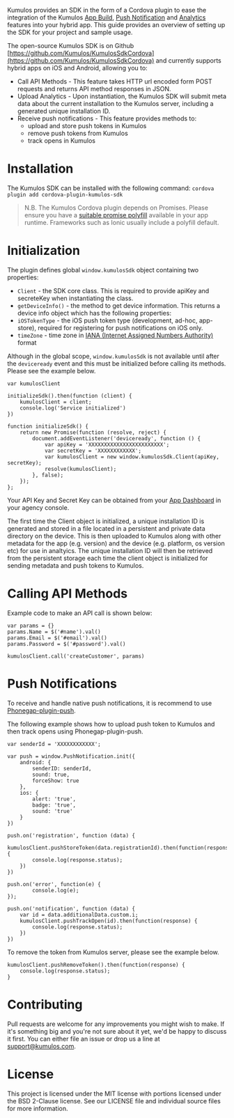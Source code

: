 Kumulos provides an SDK in the form of a Cordova plugin to ease the integration of the Kumulos [App Build](https://docs.kumulos.com/build/overview), [Push Notification](https://docs.kumulos.com/push) and [Analytics](https://docs.kumulos.com/analytics) features into your hybrid app. This guide provides an overview of setting up the SDK for your project and sample usage.

The open-source Kumulos SDK is on Github [https://github.com/Kumulos/KumulosSdkCordova](https://github.com/Kumulos/KumulosSdkCordova) and currently supports hybrid apps on iOS and Android, allowing you to:

* Call API Methods - This feature takes HTTP url encoded form POST requests and returns API method responses in JSON.
* Upload Analytics - Upon instantiation, the Kumulos SDK will submit meta data about the current installation to the Kumulos server, including a generated unique installation ID.
* Receive push notifications - This feature provides methods to:
    * upload and store push tokens in Kumulos
    * remove push tokens from Kumulos
    * track opens in Kumulos

# Installation
The Kumulos SDK can be installed with the following command:
`cordova plugin add cordova-plugin-kumulos-sdk`

> N.B. The Kumulos Cordova plugin depends on Promises. Please ensure you have a [suitable promise polyfill](https://github.com/stefanpenner/es6-promise) available in your app runtime. Frameworks such as Ionic usually include a polyfill default.

# Initialization
The plugin defines global `window.kumulosSdk` object containing two properties:

* `Client` - the SDK core class. This is required to provide apiKey and secreteKey when instantiating the class.
* `getDeviceInfo()` - the method to get device information. This returns a device info object which has the following properties:
 * `iOSTokenType` - the iOS push token type (development, ad-hoc, app-store), required for registering for push notifications on iOS only.
 * `timeZone` - time zone in [IANA (Internet Assigned Numbers Authority)](https://www.iana.org/time-zones) format

Although in the global scope, `window.kumulosSdk` is not available until after the `deviceready` event and this must be initialized before calling its methods. Please see the example below.   

```language-javascript
var kumulosClient

initializeSdk().then(function (client) {
    kumulosClient = client;
    console.log('Service initialized')
})

function initializeSdk() {
    return new Promise(function (resolve, reject) {
        document.addEventListener('deviceready', function () {
            var apiKey = 'XXXXXXXXXXXXXXXXXXXXXXXX';
            var secretKey = 'XXXXXXXXXXXX';
            var kumulosClient = new window.kumulosSdk.Client(apiKey, secretKey);
            resolve(kumulosClient);
        }, false);
    });
};
```

Your API Key and Secret Key can be obtained from your [App Dashboard](https://docs.kumulos.com/apps/#the-app-dashboard) in your agency console.

The first time the Client object is initialized, a unique installation ID is generated and stored in a file located in a persistent and private data directory on the device. This is then uploaded to Kumulos along with other metadata for the app (e.g. version) and the device (e.g. platform, os version etc) for use in analtyics. The unique installation ID will then be retrieved from the persistent storage each time the client object is initialized for sending metadata and push tokens to Kumulos.

# Calling API Methods

Example code to make an API call is shown below:

```language-javascript
var params = {}
params.Name = $('#name').val()
params.Email = $('#email').val()
params.Password = $('#password').val()

kumulosClient.call('createCustomer', params)
```

# Push Notifications

To receive and handle native push notifications, it is recommend to use [Phonegap-plugin-push](https://github.com/phonegap/phonegap-plugin-push).

The following example shows how to upload push token to Kumulos and then track opens using Phonegap-plugin-push.

```language-javascript   
var senderId = 'XXXXXXXXXXXX';

var push = window.PushNotification.init({
    android: {
        senderID: senderId,
        sound: true,
        forceShow: true
    },
    ios: {
        alert: 'true',
        badge: 'true',
        sound: 'true'
    }
})

push.on('registration', function (data) {
    kumulosClient.pushStoreToken(data.registrationId).then(function(response) {
        console.log(response.status);
    })
})

push.on('error', function(e) {
        console.log(e);
});

push.on('notification', function (data) {
    var id = data.additionalData.custom.i;
    kumulosClient.pushTrackOpen(id).then(function(response) {
        console.log(response.status);
    })
})
```

To remove the token from Kumulos server, please see the example below.
```
kumulosClient.pushRemoveToken().then(function(response) {
    console.log(response.status);
}
```

# Contributing

Pull requests are welcome for any improvements you might wish to make. If it's something big and you're not sure about it yet, we'd be happy to discuss it first. You can either file an issue or drop us a line at [support@kumulos.com](mailto:support@kumulos.com).

# License

This project is licensed under the MIT license with portions licensed under the BSD 2-Clause license. See our LICENSE file and individual source files for more information.

